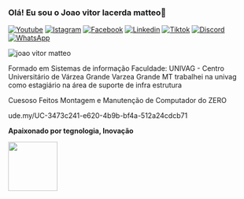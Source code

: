 
### Olá! Eu sou o Joao vitor lacerda matteo👋

[![Youtube](https://img.shields.io/badge/YouTube-FF0000?style=for-the-badge&logo=youtube&logoColor=white)](https://www.youtube.com/@desvaisegamer587/featured)
[![Istagram](https://img.shields.io/badge/Instagram-E4405F?style=for-the-badge&logo=instagram&logoColor=white)](https://www.instagram.com/joaovmatteo/)
[![Facebook](https://img.shields.io/badge/Facebook-1877F2?style=for-the-badge&logo=facebook&logoColor=white)](https://www.facebook.com/joaovitor.lacerdamatteo)
[![Linkedin](https://img.shields.io/badge/LinkedIn-0077B5?style=for-the-badge&logo=linkedin&logoColor=white)](https://www.linkedin.com/in/joão-vitor-matteo-73b92a1b4/)
[![Tiktok](https://img.shields.io/badge/TikTok-000000?style=for-the-badge&logo=tiktok&logoColor=white)](https://www.tiktok.com/@desvaiser?lang=pt-BR)
[![Discord](https://img.shields.io/badge/Discord-7289DA?style=for-the-badge&logo=discord&logoColor=white)](https://www.twitch.tv/desvaiser)
[![WhatsApp](https://img.shields.io/badge/WhatsApp-25D366?style=for-the-badge&logo=whatsapp&logoColor=white)](https://w.app/SuportepceOfertasdeTrabalhocomInfraestrutura)

![joao vitor matteo](https://github-readme-stats.vercel.app/api?username=joao503&show_icons=true&theme=radical)

Formado em Sistemas de informação 
Faculdade: 
UNIVAG - Centro Universitário de Várzea Grande
Varzea Grande MT
trabalhei na univag como estagiário na área de suporte de infra estrutura 

Cuesoso Feitos
Montagem e Manutenção de Computador do ZERO

ude.my/UC-3473c241-e620-4b9b-bf4a-512a24cdcb71

 <b>Apaixonado por tegnologia, Inovação</b>  
 <div align="finishinge"><img src="https://user-images.githubusercontent.com/70125868/223308798-c7fbe56f-7dd3-483b-ab77-c21776a1e0c6.png" width="100px" />
</div>

